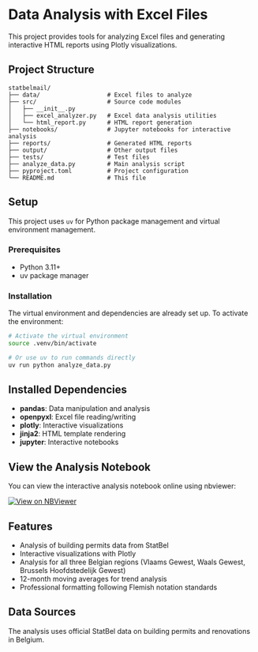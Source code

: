 # Data Analysis with Excel Files

This project provides tools for analyzing Excel files and generating interactive HTML reports using Plotly visualizations.

## Project Structure

```
statbelmail/
├── data/                   # Excel files to analyze
├── src/                    # Source code modules
│   ├── __init__.py
│   ├── excel_analyzer.py   # Excel data analysis utilities
│   └── html_report.py      # HTML report generation
├── notebooks/              # Jupyter notebooks for interactive analysis
├── reports/                # Generated HTML reports
├── output/                 # Other output files
├── tests/                  # Test files
├── analyze_data.py         # Main analysis script
├── pyproject.toml          # Project configuration
└── README.md               # This file
```

## Setup

This project uses `uv` for Python package management and virtual environment management.

### Prerequisites

- Python 3.11+
- uv package manager

### Installation

The virtual environment and dependencies are already set up. To activate the environment:

```bash
# Activate the virtual environment
source .venv/bin/activate

# Or use uv to run commands directly
uv run python analyze_data.py
```

## Installed Dependencies

- **pandas**: Data manipulation and analysis
- **openpyxl**: Excel file reading/writing
- **plotly**: Interactive visualizations
- **jinja2**: HTML template rendering
- **jupyter**: Interactive notebooks

## View the Analysis Notebook

You can view the interactive analysis notebook online using nbviewer:

[![View on NBViewer](https://img.shields.io/badge/View%20on-NBViewer-orange?logo=jupyter)](https://nbviewer.org/github/gehuybre/statbelmail/blob/main/notebooks/analyse.ipynb)

## Features

- Analysis of building permits data from StatBel
- Interactive visualizations with Plotly
- Analysis for all three Belgian regions (Vlaams Gewest, Waals Gewest, Brussels Hoofdstedelijk Gewest)
- 12-month moving averages for trend analysis
- Professional formatting following Flemish notation standards

## Data Sources

The analysis uses official StatBel data on building permits and renovations in Belgium.